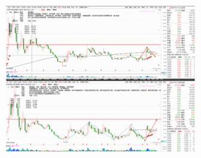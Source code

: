 ![Image](https://raw.githubusercontent.com/bentaoan/bentaoan/refs/heads/main/img/zq-1.png)
![Image](https://raw.githubusercontent.com/bentaoan/bentaoan/refs/heads/main/img/zq-2.png)
